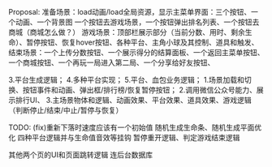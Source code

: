 



Proposal:
准备场景：load动画/load全局资源，显示主菜单界面：三个按钮、一个动画、一个背景图
一个按钮去游戏场景，一个按钮弹出排名列表、一个按钮去商城（商城怎么做？）
游戏场景：顶部栏展示部分（当前分数、用时、剩余生命）、暂停按钮、恢复hover按钮、各种平台、主角小球及其控制、道具和触发、
结束场景：一个上传分数按钮、一个展示得分的结算面板、一个返回主菜单按钮、一个商城按钮、一个再玩一局进入第二局、一个分享给好友按钮、

3.平台生成逻辑；
4.多种平台实现；
5.平台、血包业务逻辑；
1.场景加载和切换、按钮事件和动画、弹出框/排行榜/恢复暂停按钮；
2.调用微信公众号能力、展示排行UI、
3.主场景物体和逻辑、动画效果、平台效果、道具效果、游戏逻辑（判断停止/结束/中止/暂停与恢复）




TODO:
(fix)重新下落时速度应该有一个初始值
随机生成生命条、随机生成平面优化
四种平台逻辑并与生命值音效等挂钩
暂停重开逻辑、判定游戏结束逻辑


其他两个页的UI和页面跳转逻辑
连后台数据库






